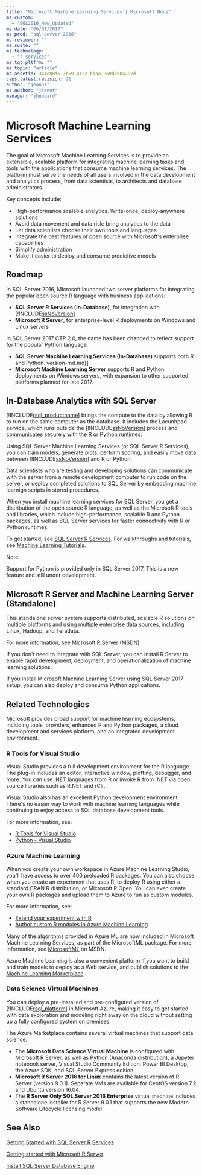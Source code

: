 ```yaml
---
title: "Microsoft Machine Learning Services | Microsoft Docs"
ms.custom: 
  - "SQL2016_New_Updated"
ms.date: "06/01/2017"
ms.prod: "sql-server-2016"
ms.reviewer: ""
ms.suite: ""
ms.technology: 
  - "r-services"
ms.tgt_pltfrm: ""
ms.topic: "article"
ms.assetid: 341e80f5-3b59-4122-bbaa-969d7904297d
caps.latest.revision: 21
author: "jeannt"
ms.author: "jeannt"
manager: "jhubbard"
---
```

# Microsoft Machine Learning Services

The goal of Microsoft Machine Learning Services is to provide an extensible, scalable platform for integrating machine learning tasks and tools with the applications that consume machine learning services. The platform must serve the needs of all users involved in the data development and analytics process, from data scientists, to architects and database administrators.

Key concepts include:

+ High-performance scalable analytics. Write-once, deploy-anywhere solutions
+ Avoid data movement and data risk: bring analytics to the data
+ Let data scientists choose their own tools and languages
+ Integrate the best features of open source with Microsoft's enterprise capabilities
+ Simplify administration
+ Make it easier to deploy and consume predictive models

## Roadmap

In SQL Server 2016, Microsoft launched two server platforms for integrating the popular open source R language with business applications:

+ **SQL Server R Services (In-Database)**, for integration with [!INCLUDE[ssNoVersion](../../includes/ssnoversion-md.md)]
+ **Microsoft R Server**, for enterprise-level R deployments on Windows and Linux servers

In SQL Server 2017 CTP 2.0, the name has been changed to reflect support for the popular Python language.

+ **SQL Server Machine Learning Services (In-Database)** supports both R and Python.
version-md.md)]
+ **Microsoft Machine Learning Server** supports R and Python deployments on Windows servers, with expansion to other supported platforms planned for late 2017.


## In-Database Analytics with SQL Server

[!INCLUDE[rsql_productname](../../includes/rsql-productname-md.md)] brings the compute to the data by allowing R to run on the same computer as the database. It includes the Lacunhpad service, which runs outside the [!INCLUDE[ssNoVersion](../../includes/ssnoversion-md.md)] process and communicates securely with the R or Python runtimes.

Using SQL Server Machine Learning Services (or SQL Server R Services), you can train models, generate plots, perform scoring, and easily move data between [!INCLUDE[ssNoVersion](../../includes/ssnoversion-md.md)] and R or Python.

Data scientists who are testing and developing solutions can communicate with the server from a remote development computer to run code on the server, or deploy completed solutions to SQL Server by embedding machine learnign scripts in stored procedures.

When you install machine learning services for SQL Server, you get a distribution of the open source R language, as well as the Microsoft R tools and libraries, which include high-performance, scalable R and Python packages, as well as SQL Server services for faster connectivity with R or Python runtimes.

To get started, see [SQL Server R Services](../../advanced-analytics/r/sql-server-r-services.md).
For walkthroughs and tutorials, see [Machine Learning Tutorials](../tutorials/machine-learning-services-tutorials.md).

> [!NOTE]
> Support for Python is provided only in SQL Server 2017. This is a new feature and still under development.

## Microsoft R Server and Machine Learning Server (Standalone)

This standalone server system supports distributed, scalable R solutions on multiple platforms and using multiple enterprise data sources, including Linux, Hadoop, and Teradata.

For more information, see [Microsoft R Server (MSDN)](https://msdn.microsoft.com/microsoft-r/index).

If you don't need to integrate with SQL Server, you can install R Server to enable rapid development, deployment, and operationalization of machine learning solutions.

If you install Microsoft Machine Learning Server using SQL Server 2017 setup, you can also deploy and consume Python applications.

## Related Technologies

Microsoft provides broad support for machine learning ecosystems, including tools, providers, enhanced R and Python packages, a cloud development and services platform, and an integrated development environment.

### R Tools for Visual Studio

Visual Studio provides a full development environment for the R language. The plug-in includes an editor, interactive window, plotting, debugger, and more. You can use .NET languages from R or invoke R from .NET via open source libraries such as R.NET and rClr.

Visual Studio also has an excellent Python development environment. There's no easier way to work with machine learning languages while continuing to enjoy access to SQL database development tools.

For more information, see:

+ [R Tools for Visual Studio](https://www.visualstudio.com/vs/rtvs/)
+ [Python - Visual Studio](https://www.visualstudio.com/vs/python/)

### Azure Machine Learning

When you create your own workspace in Azure Machine Learning Studio, you'll have access to over 400 preloaded R packages. You can also choose when you create an experiment that uses R, to deploy R using either a standard CRAN R distribution, or Microsoft R Open. You can even create your own R packages and upload them to Azure to run as custom modules.

For more information, see:
+ [Extend your experiment with R](https://docs.microsoft.com/azure/machine-learning/machine-learning-extend-your-experiment-with-r)
+ [Author custom R modules in Azure Machine Learning](https://docs.microsoft.com/azure/machine-learning/machine-learning-custom-r-module)

Many of the algorithms provided in Azure ML are now included in Microsoft Machine Learning Services, as part of the MicrosoftML package. For more information, see [MicrosoftML](https://msdn.microsoft.com/microsoft-r/microsoftml/microsoftml) on MSDN.

Azure Machine Learning is also a convenient platform if you want to build and train models to deploy as a Web service, and publish solutions to the [Machine Learning Marketplace](http://datamarket.azure.com/browse/data?category=machine-learning).

### Data Science Virtual Machines

You can deploy a pre-installed and pre-configured version of [!INCLUDE[rsql_platform](../../includes/rsql-platform-md.md)] in Microsoft Azure, making it easy to get started with data exploration and modeling right away on the cloud without setting up a fully configured system on premises.

The Azure Marketplace contains several virtual machines that support data science:

+ The **Microsoft Data Science Virtual Machine** is configured with Microsoft R Server, as well as Python (Anaconda distribution), a Jupyter notebook server, Visual Studio Community Edition, Power BI Desktop, the Azure SDK, and SQL Server Express edition.
+ **Microsoft R Server 2016 for Linux** contains the latest version of R Server (version 9.0.1). Separate VMs are available for CentOS version 7.2 and  Ubuntu version 16.04.
+ The **R Server Only SQL Server 2016 Enterprise** virtual machine includes a standalone installer for R Server 9.0.1 that supports the new Modern Software Lifecycle licensing model.

## See Also

[Getting Started with SQL Server R Services](../../advanced-analytics/r/getting-started-with-sql-server-r-services.md)

[Getting started with Microsoft R Server](../../advanced-analytics/r/getting-started-with-microsoft-r-server-standalone.md)

[Install SQL Server Database Engine](../../database-engine/install-windows/install-sql-server-database-engine.md)

